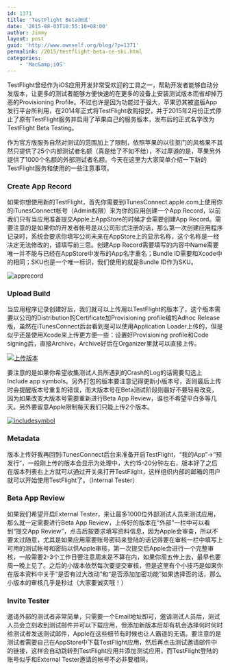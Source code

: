 ```yaml
---
id: 1371
title: 'TestFlight Beta测试'
date: '2015-08-03T10:55:10+08:00'
author: Jimmy
layout: post
guid: 'http://www.ownself.org/blog/?p=1371'
permalink: /2015/testflight-beta-ce-shi.html
categories:
    - 'Mac&amp;iOS'
---
```


TestFlight曾经作为iOS应用开发非常受欢迎的工具之一，帮助开发者能够自动分发版本，让更多的测试者能够方便快速的在更多的设备上安装测试版本而省却掉万恶的Provisioning Profile。不过也许是因为功能过于强大，苹果恐其被盗版App发行平台所利用，在2014年正式将TestFlight收购招安，并于2015年2月份正式停止了原有TestFlight服务并启用了苹果自己的服务版本，发布后的正式名字改为TestFlight Beta Testing。

作为官方版服务自然对测试的范围加上了限制，依照苹果的以往抠门的风格果不其然只提供了25个内部测试者名额（真是给了不如不给），不过厚道的是，苹果另外提供了1000个名额的外部测试者名额。今天在这里为大家简单介绍一下新的TestFlight服务和使用的一些注意事项。

### Create App Record

如果你想使用新的TestFlight，首先你需要到iTunesConnect.apple.com上使用你的iTunesConnect帐号（Admin权限）来为你的应用创建一个App Record，以前我们只有当应用准备提交Apple上AppStore的时候才会需要创建App Record。需要注意的是如果你的开发者帐号是以公司形式注册的话，那么第一次创建应用程序记录时，系统会要求你填写公司未来在AppStore上的显示名称，这个名称是一经决定无法修改的，请填写前三思。创建App Record需要填写的内容中Name需要唯一并不能与已经在AppStore中发布的App名字重名；Bundle ID需要和Xcode中的相同；SKU也是一个唯一标识，我们使用的就是Bundle ID作为SKU。

![apprecord](/wp-content/uploads/2015/08/apprecord.png)

### Upload Build

当应用程序记录创建好后，我们就可以上传用以TestFlight的版本了，这个版本需要以公司的Distribution的Certificate加Provisioning profile编的Adhoc Release版，虽然在iTunesConnect后台看到是可以使用Application Loader上传的，但是似乎还是使用Xcode来上传更方便一些：设置好Provisioning profile和Code signing后，直接Archive，Archive好后在Organizer里就可以直接上传。

[![上传版本](/wp-content/uploads/2015/08/submitapp.png)](/wp-content/uploads/2015/08/submitapp.png)

要注意的是如果你希望收集测试人员所遇到的Crash的Log的话需要勾选上Include app symbols。另外打包的版本要注意记得更新小版本号，否则最后上传时会提醒版本号重复的错误，而大版本号在Beta测试阶段则最好不要轻易改变，因为如果改变大版本号需要重新进行Beta App Review，谁也不希望平白多等几天。另外要留意Apple限制每天我们只能上传2个版本。

[![includesymbol](/wp-content/uploads/2015/08/includingsymbol.png)](/wp-content/uploads/2015/08/includingsymbol.png)

### Metadata

版本上传好我再回到iTunesConnect后台来准备开启TestFlight，“我的App”-&gt;“预发行”，一般刚上传的版本会显示为处理中，大约15-20分钟左右，版本好了之后在版本列表右上方就可以通过开关来打开TestFlight，这样组织内部的邮箱的用户就可以开始使用TestFlight了。（Internal Tester）

### Beta App Review

如果我们希望开启External Tester，来让最多1000位外部测试人员来测试应用，那么就一定需要进行Beta App Review，上传好的版本在“外部”一栏中可以看到“提交App Review”，点击后按要求填写资料信息，因为Apple会审查，所以不要太过随意，尤其是如果应用需要账号密码来登陆的话记得要在审核一栏中填写上可用的测试帐号和密码以供Apple审核，第一次提交后Apple会进行一个完整审核，一般需要2-3个工作日要注意周末是不算在内，如果你周五传上去，最早也要周一晚上见了。之后的小版本依然每次要提交审核，但是这里有个小技巧是如果你在版本资料中关于“是否有过大改动”和“是否添加加密功能”如果选择否的话，那么小版本的审核几乎是秒过（大家要诚实哦！）

### Invite Tester

邀请外部的测试者非常简单，只需要一个Email地址即可，邀请测试人员后，测试人员会立刻收到测试邮件并可以下载应用，但添加新版本后却有机会选择何时何时给测试者发送测试邮件，Apple在这些细节有时候也让人霸道的无语。要注意的是测试者需要自己在AppStore中下载TestFlight应用，然后再点击测试邀请邮件中的链接，这样会自动跳转到TestFlight应用并添加测试应用，而TestFlight登陆的账号似乎和External Tester邀请的帐号不必非要相同。